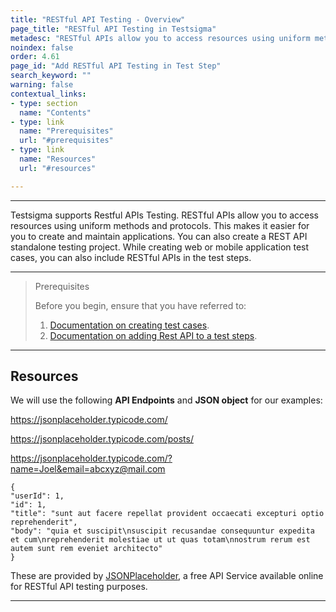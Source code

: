 ```yaml
---
title: "RESTful API Testing - Overview"
page_title: "RESTful API Testing in Testsigma"
metadesc: "RESTful APIs allow you to access resources using uniform methods & protocols | This article discusses RESTful API Testing in Testsigma"
noindex: false
order: 4.61
page_id: "Add RESTful API Testing in Test Step"
search_keyword: ""
warning: false
contextual_links:
- type: section
  name: "Contents" 
- type: link
  name: "Prerequisites"
  url: "#prerequisites"
- type: link
  name: "Resources"
  url: "#resources"

---
```


---
Testsigma supports Restful APIs Testing. RESTful APIs allow you to access resources using uniform methods and protocols. This makes it easier for you to create and maintain applications. You can also create a REST API standalone testing project. While creating web or mobile application test cases, you can also include RESTful APIs in the test steps.

---

> <p id="prerequisites">Prerequisites</p>
>
> Before you begin, ensure that you have referred to:
> 1. [Documentation on creating test cases](https://testsigma.com/docs/test-cases/manage/add-edit-delete/#create-test-case).
> 2. [Documentation on adding Rest API to a test steps](https://testsigma.com/docs/test-cases/step-types/rest-api/#add-restful-api-in-test-steps).

---

## **Resources**

We will use the following **API Endpoints** and **JSON object** for our examples:

https://jsonplaceholder.typicode.com/

https://jsonplaceholder.typicode.com/posts/

https://jsonplaceholder.typicode.com/?name=Joel&email=abcxyz@mail.com


    {
    "userId": 1,
    "id": 1,
    "title": "sunt aut facere repellat provident occaecati excepturi optio reprehenderit",
    "body": "quia et suscipit\nsuscipit recusandae consequuntur expedita et cum\nreprehenderit molestiae ut ut quas totam\nnostrum rerum est autem sunt rem eveniet architecto"
    }

These are provided by [JSONPlaceholder](https://jsonplaceholder.typicode.com/), a free API Service available online for RESTful API testing purposes.

---
